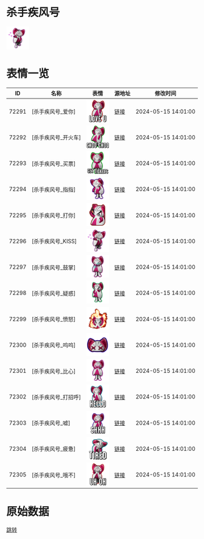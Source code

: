 # 杀手疾风号

<img src="./cover.png" height="60" alt="cover" />

# 表情一览

|ID|名称|表情|源地址|修改时间|
|----|----|----|----|----|
|72291|[杀手疾风号_爱你]|<img src="./pic/072291_%5B杀手疾风号_爱你%5D.png" height="60" alt="爱你"/>|[链接](https://i0.hdslb.com/bfs/garb/d501e3cae46d5287dc7d83bc9879cc3989d8d922.png)|2024-05-15 14:01:00|
|72292|[杀手疾风号_开火车]|<img src="./pic/072292_%5B杀手疾风号_开火车%5D.png" height="60" alt="开火车"/>|[链接](https://i0.hdslb.com/bfs/garb/401e4270b61f93c5ecf79963005b775be55f477c.png)|2024-05-15 14:01:00|
|72293|[杀手疾风号_买票]|<img src="./pic/072293_%5B杀手疾风号_买票%5D.png" height="60" alt="买票"/>|[链接](https://i0.hdslb.com/bfs/garb/b8338dabddb764ecefd9920afc76825e8da7e959.png)|2024-05-15 14:01:00|
|72294|[杀手疾风号_指指]|<img src="./pic/072294_%5B杀手疾风号_指指%5D.png" height="60" alt="指指"/>|[链接](https://i0.hdslb.com/bfs/garb/66da74b77870dce251cd0a3db13ac44695d46e13.png)|2024-05-15 14:01:00|
|72295|[杀手疾风号_打你]|<img src="./pic/072295_%5B杀手疾风号_打你%5D.png" height="60" alt="打你"/>|[链接](https://i0.hdslb.com/bfs/garb/1334fc3087704c752f3cf2fc5bbae2bf12939e15.png)|2024-05-15 14:01:00|
|72296|[杀手疾风号_KISS]|<img src="./pic/072296_%5B杀手疾风号_KISS%5D.png" height="60" alt="KISS"/>|[链接](https://i0.hdslb.com/bfs/garb/82e10b3c9b7e52fa90a5e512a45ecbf02597beba.png)|2024-05-15 14:01:00|
|72297|[杀手疾风号_鼓掌]|<img src="./pic/072297_%5B杀手疾风号_鼓掌%5D.png" height="60" alt="鼓掌"/>|[链接](https://i0.hdslb.com/bfs/garb/5dc565d13de3e537140dd8e29f6c7cb0a946ce38.png)|2024-05-15 14:01:00|
|72298|[杀手疾风号_疑惑]|<img src="./pic/072298_%5B杀手疾风号_疑惑%5D.png" height="60" alt="疑惑"/>|[链接](https://i0.hdslb.com/bfs/garb/598f9dce794196f1a3633a6798a56283ab9e7db9.png)|2024-05-15 14:01:00|
|72299|[杀手疾风号_愤怒]|<img src="./pic/072299_%5B杀手疾风号_愤怒%5D.png" height="60" alt="愤怒"/>|[链接](https://i0.hdslb.com/bfs/garb/3bbe0c06fcc49afffbe1bbd43bd365c4f5776b79.png)|2024-05-15 14:01:00|
|72300|[杀手疾风号_呜呜]|<img src="./pic/072300_%5B杀手疾风号_呜呜%5D.png" height="60" alt="呜呜"/>|[链接](https://i0.hdslb.com/bfs/garb/9dad2755f25a29e5bd055809bfb6b3feb4df721a.png)|2024-05-15 14:01:00|
|72301|[杀手疾风号_比心]|<img src="./pic/072301_%5B杀手疾风号_比心%5D.png" height="60" alt="比心"/>|[链接](https://i0.hdslb.com/bfs/garb/dffe8d5f1aeeebf352e649fdad7d51e4904ced8d.png)|2024-05-15 14:01:00|
|72302|[杀手疾风号_打招呼]|<img src="./pic/072302_%5B杀手疾风号_打招呼%5D.png" height="60" alt="打招呼"/>|[链接](https://i0.hdslb.com/bfs/garb/c883756a65e0c2c33b83eab03be788c5d4c33068.png)|2024-05-15 14:01:00|
|72303|[杀手疾风号_嘘]|<img src="./pic/072303_%5B杀手疾风号_嘘%5D.png" height="60" alt="嘘"/>|[链接](https://i0.hdslb.com/bfs/garb/a18ba18316abb13a4d7cf13a694304ee0f50088e.png)|2024-05-15 14:01:00|
|72304|[杀手疾风号_疲惫]|<img src="./pic/072304_%5B杀手疾风号_疲惫%5D.png" height="60" alt="疲惫"/>|[链接](https://i0.hdslb.com/bfs/garb/2cbec07495dee75ee6509ea851b3f2b68060c797.png)|2024-05-15 14:01:00|
|72305|[杀手疾风号_哦不]|<img src="./pic/072305_%5B杀手疾风号_哦不%5D.png" height="60" alt="哦不"/>|[链接](https://i0.hdslb.com/bfs/garb/26ec161d1b2b763ef34545e214ed6a09504d4a07.png)|2024-05-15 14:01:00|

# 原始数据

[跳转](./raw.json)

